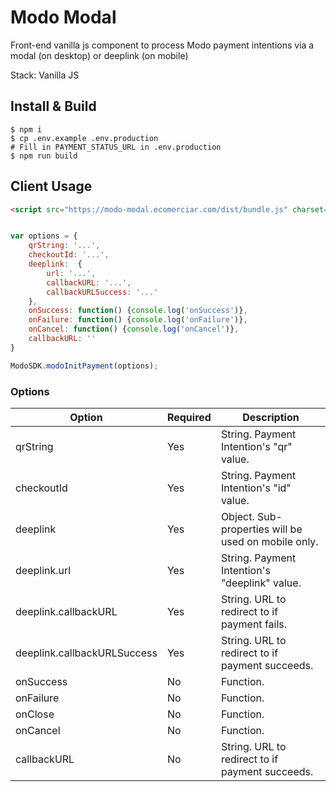 # Modo Modal

Front-end vanilla js component to process Modo payment intentions via a modal (on desktop) or deeplink (on mobile)

Stack: Vanilla JS

## Install & Build

```
$ npm i
$ cp .env.example .env.production
# Fill in PAYMENT_STATUS_URL in .env.production
$ npm run build
```

## Client Usage

```html
<script src="https://modo-modal.ecomerciar.com/dist/bundle.js" charset="utf-8">
```

```js

var options = {
    qrString: '...',
    checkoutId: '...',
    deeplink:  {
        url: '...',
        callbackURL: '...',
        callbackURLSuccess: '...'
    },
    onSuccess: function() {console.log('onSuccess')},
    onFailure: function() {console.log('onFailure')},
    onCancel: function() {console.log('onCancel')},
    callbackURL: ''
}

ModoSDK.modoInitPayment(options);
```

### Options

|Option |Required  | Description|
--- | --- | ---
|qrString|Yes|String. Payment Intention's "qr" value.|
|checkoutId|Yes|String. Payment Intention's "id" value.|
|deeplink|Yes|Object. Sub-properties will be used on mobile only. |
|deeplink.url|Yes|String. Payment Intention's "deeplink" value.|
|deeplink.callbackURL|Yes|String. URL to redirect to if payment fails.|
|deeplink.callbackURLSuccess|Yes|String. URL to redirect to if payment succeeds.|
|onSuccess|No|Function.|
|onFailure|No|Function.|
|onClose|No|Function.|
|onCancel|No|Function.|
|callbackURL|No|String. URL to redirect to if payment succeeds.|
